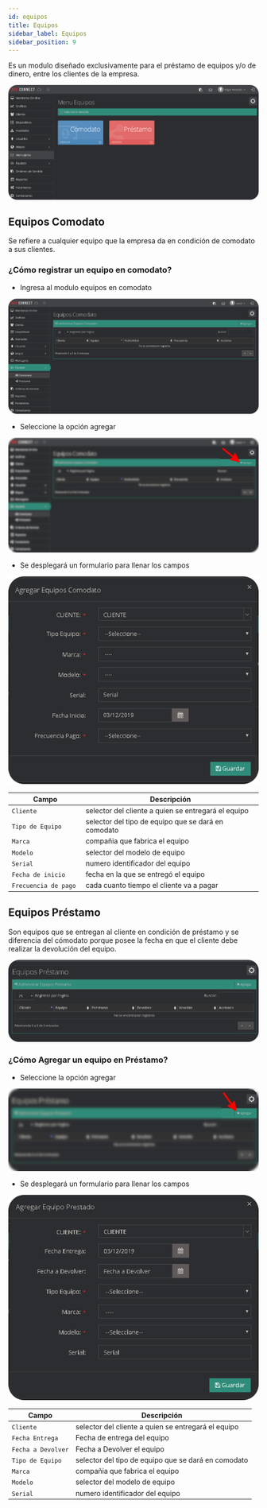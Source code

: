 ```yaml
---
id: equipos
title: Equipos
sidebar_label: Equipos
sidebar_position: 9
---
```


Es un modulo diseñado exclusivamente para el préstamo de equipos y/o de dinero, entre los clientes de la empresa.

![Menu Equipos](./img/Equipos/menuEquipos.png "Menu Equipos")

## Equipos Comodato
Se refiere a cualquier equipo que la empresa da en condición de comodato a sus clientes.

### ¿Cómo registrar un equipo en comodato?
* Ingresa al modulo equipos en comodato

![Comodato](./img/Equipos/comodato.png "Comodato")

* Seleccione la opción agregar

![Comodato](./img/Equipos/comodato2.png "Comodato")

* Se desplegará un formulario para llenar los campos

![Agregar Equipos Comodato](./img/Equipos/addEquiposComodato.png "Agregar Equipos Comodato")

|Campo                |Descripción                                                              |
|----------------|-------------------------------------------------------------------|
|`Cliente `        |selector del cliente a quien se entregará el equipo               |
|`Tipo de Equipo`      |selector del tipo de equipo que se dará en comodato|
|`Marca`   |compañia que fabrica el equipo|
|`Modelo`   |selector del modelo de equipo|
|`Serial `         |numero identificador del equipo|
|`Fecha de inicio `         |fecha en la que se entregó el equipo|
|`Frecuencia de pago `         |cada cuanto tiempo el cliente va a pagar|

## Equipos Préstamo
Son equipos que se entregan al cliente en condición de préstamo y se diferencia del cómodato porque posee la fecha en que el cliente debe realizar la devolución del equipo.

![Préstamo](./img/Equipos/prestamo.png "Préstamo")


### ¿Cómo Agregar un equipo en Préstamo?

* Seleccione la opción agregar

![Agregar Préstamo](./img/Equipos/prestamo2.png "Agregar Préstamo")

* Se desplegará un formulario para llenar los campos

![Formulario Préstamo](./img/Equipos/addEquipoPrestado.png "Formulario Préstamo")


|Campo                |Descripción                                                              |
|----------------|-------------------------------------------------------------------|
|`Cliente `        |selector del cliente a quien se entregará el equipo               |
|`Fecha Entrega`   |Fecha de entrega del equipo|
|`Fecha a Devolver`   |Fecha a Devolver el equipo|
|`Tipo de Equipo`      |selector del tipo de equipo que se dará en comodato|
|`Marca`   |compañia que fabrica el equipo|
|`Modelo`   |selector del modelo de equipo|
|`Serial `         |numero identificador del equipo|




